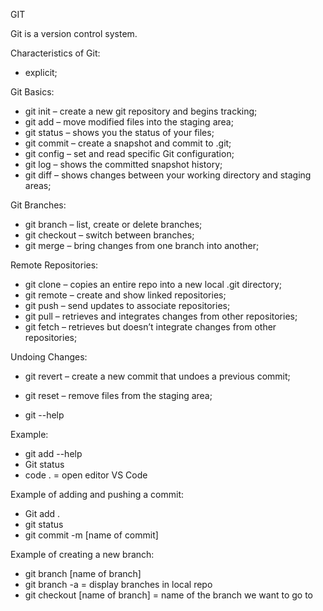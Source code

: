 GIT

Git is a version control system.

Characteristics of Git:
* explicit;


Git Basics:
* git init – create a new git repository and begins tracking;
* git add – move modified files into the staging area;
* git status – shows you the status of your files;
* git commit – create a snapshot and commit to .git;
* git config – set and read specific Git configuration;
* git log – shows the committed snapshot history;
* git diff – shows changes between your working directory and staging areas;


Git Branches:
* git branch – list, create or delete branches;
* git checkout – switch between branches;
* git merge – bring changes from one branch into another;


Remote Repositories:
* git clone – copies an entire repo into a new local .git directory;
* git remote – create and show linked repositories;
* git push – send updates to associate repositories;
* git pull – retrieves and integrates changes from other repositories;
* git fetch – retrieves but doesn’t integrate changes from other repositories;

Undoing Changes:
* git revert – create a new commit that undoes a previous commit;
* git reset – remove files from the staging area;

* git <command> --help

Example:
* git add --help
* Git status
* code . = open editor VS Code


Example of adding and pushing a commit:
* Git add .
* git status
* git commit -m [name of commit]

Example of creating a new branch:
* git branch [name of branch]
* git branch -a = display branches in local repo
* git checkout [name of branch] = name of the branch we want to go to